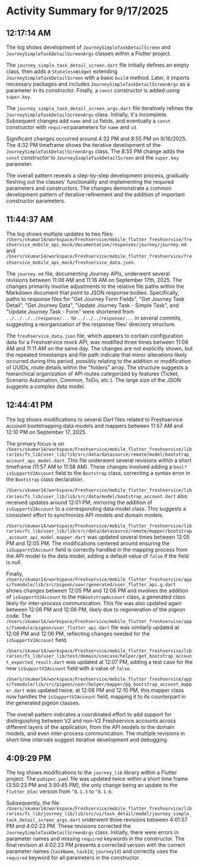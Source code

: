 # Activity Summary for 9/17/2025

## 12:17:14 AM
The log shows development of `JourneySimpleTaskDetailScreen` and `JourneySimpleTaskDetailScreenArgs` classes within a Flutter project.

The `journey_simple_task_detail_screen.dart` file initially defines an empty class, then adds a `StatelessWidget` extending `JourneySimpleTaskDetailScreen` with a basic `build` method. Later, it imports necessary packages and includes `JourneySimpleTaskDetailScreenArgs` as a parameter in its constructor. Finally, a `const` constructor is added using `super.key`.

The `journey_simple_task_detail_screen_args.dart` file iteratively refines the  `JourneySimpleTaskDetailScreenArgs` class.  Initially, it's incomplete.  Subsequent changes add `name` and `id` fields,  and eventually a `const` constructor with `required` parameters for  `name` and `id`.

Significant changes occurred around 4:32 PM and 8:55 PM on 9/16/2025. The 4:32 PM timeframe shows the iterative development of the `JourneySimpleTaskDetailScreenArgs` class.  The 8:55 PM change adds the `const` constructor to `JourneySimpleTaskDetailScreen` and the `super.key` parameter.

The overall pattern reveals a step-by-step development process, gradually fleshing out the classes' functionality and implementing the required parameters and constructors.  The changes demonstrate a common development pattern of iterative refinement and the addition of important constructor parameters.


## 11:44:37 AM
The log shows multiple updates to two files: `/Users/skumar14/workspace/Freshservice/mobile_flutter_freshservice/freshservice_mobile_api_mock/documentation/responses/journey/journey.md` and `/Users/skumar14/workspace/Freshservice/mobile_flutter_freshservice/freshservice_mobile_api_mock/freshservice_data.json`.

The `journey.md` file, documenting Journey APIs, underwent several revisions between 11:06 AM and 11:16 AM on September 17th, 2025.  The changes primarily involve adjustments to the relative file paths within the Markdown document that point to JSON response bodies. Specifically, paths to response files for "Get Journey Form Fields", "Get Journey Task Detail", "Get Journey Data", "Update Journey Task - Simple Task", and "Update Journey Task - Form" were shortened from `../../../../response/...` to `../../../response/...` in several commits, suggesting a reorganization of the response files' directory structure.


The `freshservice_data.json` file, which appears to contain configuration data for a Freshservice mock API, was modified three times between 11:08 AM and 11:11 AM on the same day.  The changes are not explicitly shown, but the repeated timestamps and file path indicate that minor alterations likely occurred during this period, possibly relating to the addition or modification of UUIDs, route details within the "folders" array.  The structure suggests a hierarchical organization of API routes categorized by features (Ticket, Scenario Automation, Common, ToDo, etc.). The large size of the JSON suggests a complex data model.


## 12:44:41 PM
The log shows modifications to several Dart files related to Freshservice account bootstrapping data models and mappers between 11:57 AM and 12:10 PM on September 17, 2025.

The primary focus is on `/Users/skumar14/workspace/Freshservice/mobile_flutter_freshservice/libraries/fs_lib/user_lib/lib/src/data/datasource/remote/model/bootstrap_account_api_model.dart`.  This file underwent several revisions within a short timeframe (11:57 AM to 11:58 AM). These changes involved adding a `bool? isSupportV2Account` field to the `Bootstrap` class, correcting a syntax error in the `Bootstrap` class declaration.

`/Users/skumar14/workspace/Freshservice/mobile_flutter_freshservice/libraries/fs_lib/user_lib/lib/src/data/model/bootstrap_account.dart` also received updates around 12:01 PM, mirroring the addition of `isSupportV2Account` to a corresponding data model class.  This suggests a consistent effort to synchronize API models and domain models.

`/Users/skumar14/workspace/Freshservice/mobile_flutter_freshservice/libraries/fs_lib/user_lib/lib/src/data/datasource/remote/mapper/bootstrap_account_api_model_mapper.dart` was updated several times between 12:05 PM and 12:05 PM.  The modifications centered around ensuring the `isSupportV2Account` field is correctly handled in the mapping process from the API model to the data model, adding a default value of `false` if the field is null.

Finally, `/Users/skumar14/workspace/Freshservice/mobile_flutter_freshservice/apps/fsmodule/lib/src/pigeon/user/generated/user_flutter_api.g.dart` shows changes between 12:05 PM and 12:06 PM and involves the addition of `isSupportV2Account` to the `PGBootstrapAccount` class, a generated class likely for inter-process communication.  This file was also updated again between 12:06 PM and 12:06 PM, likely due to regeneration of the pigeon code.  The `/Users/skumar14/workspace/Freshservice/mobile_flutter_freshservice/apps/fsmodule/pigeon/user_flutter_api.dart` file was similarly updated at 12:06 PM and 12:06 PM, reflecting changes needed for the `isSupportV2Account` field.


`/Users/skumar14/workspace/Freshservice/mobile_flutter_freshservice/libraries/fs_lib/user_lib/test/domain/usecase/helper/get_bootstrap_account_expected_result.dart` was updated at 12:07 PM, adding a test case for the new `isSupportV2Account` field with a value of `false`.

`/Users/skumar14/workspace/Freshservice/mobile_flutter_freshservice/apps/fsmodule/lib/src/pigeon/user/helper/mapper/pg_bootstrap_account_mapper.dart` was updated twice, at 12:08 PM and 12:10 PM, this mapper class now handles the  `isSupportV2Account` field, mapping it to its counterpart in the generated pigeon classes.


The overall pattern indicates a coordinated effort to add support for distinguishing between V2 and non-V2 Freshservice accounts across different layers of the application, from the API models to the domain models, and even inter-process communication. The multiple revisions in short time intervals suggest iterative development and debugging.


## 4:09:29 PM
The log shows modifications to the `journey_lib` library within a Flutter project.  The `pubspec.yaml` file was updated twice within a short time frame (3:50:23 PM and 3:50:45 PM), the only change being an update to the `flutter_bloc` version from `^8.1.3` to `^8.1.6`.  

Subsequently, the file `/Users/skumar14/workspace/Freshservice/mobile_flutter_freshservice/libraries/fs_lib/journey_lib/lib/src/ui/task_detail/model/journey_simple_task_detail_screen_args.dart` underwent three revisions between 4:01:57 PM and 4:02:23 PM.  These revisions corrected the `JourneySimpleTaskDetailScreenArgs` class.  Initially, there were errors in parameter names and missing `required` keywords in the constructor. The final revision at 4:02:23 PM presents a corrected version with the correct parameter names (`taskName`, `taskId`, `journeyId`) and correctly uses the `required` keyword for all parameters in the constructor.
